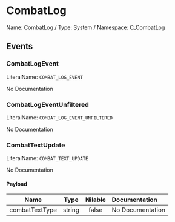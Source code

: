 # CombatLog

Name: CombatLog / Type: System / Namespace: C_CombatLog

## Events

### CombatLogEvent
LiteralName: `COMBAT_LOG_EVENT`

No Documentation

### CombatLogEventUnfiltered
LiteralName: `COMBAT_LOG_EVENT_UNFILTERED`

No Documentation

### CombatTextUpdate
LiteralName: `COMBAT_TEXT_UPDATE`

No Documentation

#### Payload
|Name|Type|Nilable|Documentation|
|:---:|:---:|:---:|:---|
|combatTextType|string|false|No Documentation|